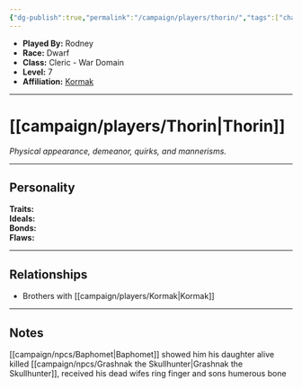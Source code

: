 ```yaml
---
{"dg-publish":true,"permalink":"/campaign/players/thorin/","tags":["character","player"],"noteIcon":"","created":"2025-10-26T09:02:09.860-07:00","updated":"2025-10-27T16:06:09.865-07:00"}
---
```



<p><span><ul>
<li dir="auto"><strong>Played By:</strong> Rodney</li>
<li dir="auto"><strong>Race:</strong> Dwarf</li>
<li dir="auto"><strong>Class:</strong> Cleric - War Domain</li>
<li dir="auto"><strong>Level:</strong> 7</li>
<li dir="auto"><strong>Affiliation:</strong> <a data-tooltip-position="top" aria-label="campaign/players/Kormak.md" data-href="campaign/players/Kormak.md" href="campaign/players/Kormak.md" class="internal-link" target="_blank" rel="noopener nofollow">Kormak</a></li>
</ul></span></p>

---

# [[campaign/players/Thorin\|Thorin]]
*Physical appearance, demeanor, quirks, and mannerisms.*

---

## Personality
**Traits:**  
**Ideals:**  
**Bonds:**  
**Flaws:**  

---

## Relationships
- Brothers with [[campaign/players/Kormak\|Kormak]]

---

## Notes
[[campaign/npcs/Baphomet\|Baphomet]] showed him his daughter alive
killed [[campaign/npcs/Grashnak the Skullhunter\|Grashnak the Skullhunter]], received his dead wifes ring finger and sons humerous bone

